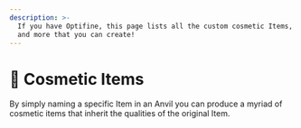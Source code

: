 ```yaml
---
description: >-
  If you have Optifine, this page lists all the custom cosmetic Items, Armours
  and more that you can create!
---
```


# 🎨 Cosmetic Items

By simply naming a specific Item in an Anvil you can produce a myriad of cosmetic items that inherit the qualities of the original Item.
